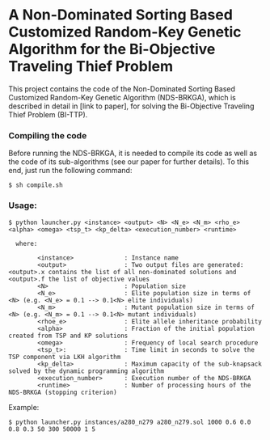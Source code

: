 # A Non-Dominated Sorting Based Customized Random-Key Genetic Algorithm for the Bi-Objective Traveling Thief Problem

This project contains the code of the Non-Dominated Sorting Based Customized Random-Key Genetic Algorithm (NDS-BRKGA), which is described in detail in [link to paper], for solving the Bi-Objective Traveling Thief Problem (BI-TTP).

### Compiling the code

Before running the NDS-BRKGA, it is needed to compile its code as well as the code of its sub-algorithms (see our paper for further details). To this end, just run the following command:

```console
$ sh compile.sh
```

### Usage:

```console
$ python launcher.py <instance> <output> <N> <N_e> <N_m> <rho_e> <alpha> <omega> <tsp_t> <kp_delta> <execution_number> <runtime>

  where:

        <instance>              : Instance name
        <output>                : Two output files are generated: <output>.x contains the list of all non-dominated solutions and <output>.f the list of objective values
        <N>                     : Population size
        <N_e>                   : Elite population size in terms of <N> (e.g. <N_e> = 0.1 --> 0.1<N> elite individuals)
        <N_m>                   : Mutant population size in terms of <N> (e.g. <N_m> = 0.1 --> 0.1<N> mutant individuals)
        <rhoe_e>                : Elite allele inheritance probability
        <alpha>                 : Fraction of the initial population created from TSP and KP solutions
        <omega>                 : Frequency of local search procedure
        <tsp_t>:                : Time limit in seconds to solve the TSP component via LKH algorithm
        <kp_delta>              : Maximum capacity of the sub-knapsack solved by the dynamic programming algorithm
        <execution_number>      : Execution number of the NDS-BRKGA
        <runtime>               : Number of processing hours of the NDS-BRKGA (stopping criterion)
```

Example:

```console
$ python launcher.py instances/a280_n279 a280_n279.sol 1000 0.6 0.0 0.8 0.3 50 300 50000 1 5
```
